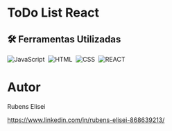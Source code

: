 # ToDo List React 


## 🛠 Ferramentas Utilizadas
![JavaScript](https://img.shields.io/badge/-JavaScript-05122A?style=flat&logo=javascript)&nbsp;
![HTML](https://img.shields.io/badge/-HTML-05122A?style=flat&logo=HTML5)&nbsp;
![CSS](https://img.shields.io/badge/-CSS-05122A?style=flat&logo=CSS3&logoColor=1572B6)&nbsp;
![REACT](https://img.shields.io/badge/-react-05122A?style=flat&logo=react)


# Autor

Rubens Elisei

https://www.linkedin.com/in/rubens-elisei-868639213/
